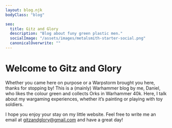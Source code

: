 ```yaml
---
layout: blog.njk
bodyClass: "blog"

seo:
  title: Gitz and Glory
  description: "Blog about funy green plastic men."
  socialImage: "/assets/images/metalsmith-starter-social.png"
  canonicalOverwrite: ""
---
```



# Welcome to Gitz and Glory
<div class="welcome">
Whether you came here on purpose or a Warpstorm brought you here, thanks for stopping by! This is a (mainly) Warhammer blog by me, Daniel, who likes the colour green and collects Orks in Warhammer 40k. Here, I talk about my wargaming experiences, whether it’s painting or playing with toy soldiers.

I hope you enjoy your stay on my little website. Feel free to write me an email at <a href="mailto:gitzandglory@gmail.com">gitzandglory@gmail.com</a> and have a great day!
</div>